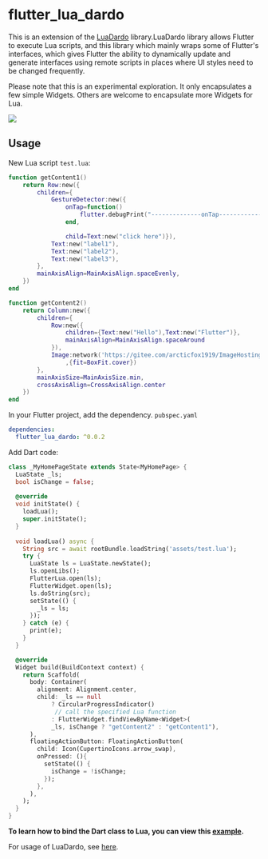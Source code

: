 # flutter_lua_dardo

This is an extension of the [LuaDardo](https://github.com/arcticfox1919/LuaDardo) library.LuaDardo library allows Flutter to execute Lua scripts, and this library which mainly wraps some of Flutter's interfaces, which gives Flutter the ability to dynamically update and generate interfaces using remote scripts in places where UI styles need to be changed frequently.

Please note that this is an experimental exploration. It only encapsulates a few simple Widgets. Others are welcome to encapsulate more Widgets for Lua.

![](https://gitee.com/arcticfox1919/ImageHosting/raw/master/img/GIF_2021-5-11_21-44-49.gif)

## Usage

New Lua script `test.lua`:


```lua
function getContent1()
    return Row:new({
        children={
            GestureDetector:new({
                onTap=function()
                    flutter.debugPrint("--------------onTap--------------")
                end,

                child=Text:new("click here")}),
            Text:new("label1"),
            Text:new("label2"),
            Text:new("label3"),
        },
        mainAxisAlign=MainAxisAlign.spaceEvenly,
    })
end

function getContent2()
    return Column:new({
        children={
            Row:new({
                children={Text:new("Hello"),Text:new("Flutter")},
                mainAxisAlign=MainAxisAlign.spaceAround
            }),
            Image:network('https://gitee.com/arcticfox1919/ImageHosting/raw/master/img/flutter_lua_test.png'
                ,{fit=BoxFit.cover})
        },
        mainAxisSize=MainAxisSize.min,
        crossAxisAlign=CrossAxisAlign.center
    })
end
```

In your Flutter project, add the dependency. `pubspec.yaml`

```yaml
dependencies:
  flutter_lua_dardo: ^0.0.2
```

Add Dart code:

```dart
class _MyHomePageState extends State<MyHomePage> {
  LuaState _ls;
  bool isChange = false;
    
  @override
  void initState() {
    loadLua();
    super.initState();
  }
    
  void loadLua() async {
    String src = await rootBundle.loadString('assets/test.lua');
    try {
      LuaState ls = LuaState.newState();
      ls.openLibs();
      FlutterLua.open(ls);
      FlutterWidget.open(ls);
      ls.doString(src);
      setState(() {
        _ls = ls;
      });
    } catch (e) {
      print(e);
    }
  }

  @override
  Widget build(BuildContext context) {
    return Scaffold(
      body: Container(
        alignment: Alignment.center,
        child: _ls == null
            ? CircularProgressIndicator()
             // call the specified Lua function
            : FlutterWidget.findViewByName<Widget>(
            _ls, isChange ? "getContent2" : "getContent1"),
      ),
      floatingActionButton: FloatingActionButton(
        child: Icon(CupertinoIcons.arrow_swap),
        onPressed: (){
          setState(() {
            isChange = !isChange;
          });
        },
      ),
    );
  }
}
```

**To learn how to bind the Dart class to Lua, you can view this [example](https://github.com/arcticfox1919/flutter_lua_dardo/tree/master/test).**

For usage of LuaDardo, see [here](https://github.com/arcticfox1919/libd/blob/main/README.md).

